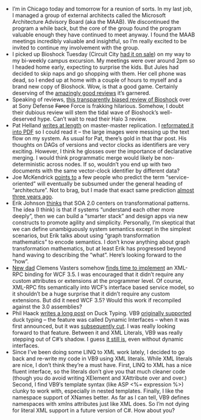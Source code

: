 -   I’m in Chicago today and tomorrow for a reunion of sorts. In my last
    job, I managed a group of external architects called the Microsoft
    Architecture Advisory Board (aka the MAAB). We discontinued the
    program a while back, but the core of the group found the program
    valuable enough they have continued to meet anyway. I found the MAAB
    meetings incredibly valuable and insightful, so I’m really excited
    to be invited to continue my involvement with the group.
-   I picked up Bioshock Tuesday (Circuit City [had it on
    sale](http://www.xbox360fanboy.com/2007/08/19/get-bioshock-and-all-pro-football-for-the-cheap/))
    on my way to my bi-weekly campus excursion. My meetings were over
    around 2pm so I headed home early, expecting to surprise the kids.
    But Jules had decided to skip naps and go shopping with them. Her
    cell phone was dead, so I ended up at home with a couple of hours to
    myself and a brand new copy of Bioshock. Wow, is that a good game.
    Certainly deserving of the [amazingly good
    reviews](http://www.metacritic.com/games/platforms/xbox360/bioshock)
    it’s garnered.
-   Speaking of reviews, [this transparently biased review of
    Bioshock](http://www.sonydefenseforce.com/?p=83) over at Sony
    Defense ~~Farce~~ Force is frakking hilarious. Somehow, I doubt
    their dubious review will stem the tidal wave of Bioshock’s
    well-deserved hype. Can’t wait to read their Halo 3 review.
-   Pat Helland [writes at
    length](http://blogs.msdn.com/pathelland/archive/2007/08/19/thoughts-about-multi-master-replication-of-tree-structured-data.aspx)
    on master-master replication. I [reformated it into
    PDF](http://blogs.msdn.com/pathelland/archive/2007/08/20/easier-to-read-version-of-my-last-post.aspx)
    so I could read it – the large images were messing up the text flow
    on my system. As usual for Pat, there’s gold in that thar post. His
    thoughts on DAGs of versions and vector clocks as identifiers are
    very exciting. However, I think he glosses over the importance of
    declarative merging. I would think programmatic merge would likely
    be non-deterministic across nodes. If so, wouldn’t you end up with
    two documents with the same vector-clock identifier by different
    data?
-   Joe McKendrick [points
    to](http://blogs.zdnet.com/service-oriented/?p=939) a few people who
    predict the term “service-oriented” will eventually be subsumed
    under the general heading of “architecture”. Not to brag, but I made
    that exact same prediction [almost three years
    ago](http://blogs.msdn.com/jevdemon/archive/2004/12/17/323889.aspx).
-   Erik Johnson
    [thinks](http://appside.blogspot.com/2005/08/patterns-for-soa-20.html)
    that SOA 2.0 centers on transformational patterns. The idea (I
    think) is that if systems “understand each other more deeply”, then
    we can build a “smarter stack” and design apps via new constructs to
    promote agility and simplicity. Personally, I’m skeptical that we
    can define unambiguously system semantics except in the simplest
    scenarios, but Erik talks about using “graph transformation
    mathematics” to encode semantics. I don’t know anything about graph
    transformation mathematics, but at least Erik has progressed beyond
    hand waving to describing the “what”. Here’s looking forward to the
    “how”.
-   [New
    dad](http://vasters.com/clemensv/PermaLink,guid,70d581f0-577d-4f80-aa11-248574b1e420.aspx)
    Clemens Vasters somehow [finds time to
    implement](http://vasters.com/clemensv/PermaLink,guid,9677a491-9037-4b79-baa3-bcf093737957.aspx)
    an XML-RPC binding for WCF 3.5. I was encouraged that it didn’t
    require any custom attributes or extensions at the programmer level.
    Of course, XML-RPC fits semantically into WCF’s interface based
    service model, so it shouldn’t be a huge surprise that it didn’t
    require any custom extensions. But did it need WCF 3.5? Would this
    work if recompiled against the 3.0 assemblies?
-   Phil Haack [writes a long
    post](http://haacked.com/archive/2007/08/19/why-duck-typing-matters-to-c-developers.aspx)
    on Duck Typing. VB9 [originally
    supported](http://download.microsoft.com/download/5/8/6/5868081c-68aa-40de-9a45-a3803d8134b8/Visual_Basic_9.0_Overview.doc)
    duck typing – the feature was called Dynamic Interfaces – when it
    was first announced, but it was [subsequently
    cut](http://blogs.msdn.com/vbteam/archive/2007/01/11/extension-methods-part-2.aspx#1458124).
    I was really looking forward to that feature. Between it and XML
    Literals, VB9 was really stepping out of C\#’s shadow. I guess [it
    still
    is](http://steve.emxsoftware.com/LINQ/XLinq+has+me+wanting+to+code+in+VBNET),
    even without dynamic interfaces.
-   Since I’ve been doing some LINQ to XML work lately, I decided to go
    back and re-write my code in VB9 using XML literals. While XML
    literals are nice, I don’t think they’re a must have. First, LINQ to
    XML has a nice fluent interface, so the literals don’t give you that
    much cleaner code (though you do avoid writing XElement and
    XAttribute over and over.) Second, I find VB9′s template syntax
    (like ASP \<%= expression %\>) clunky to work with, especially in
    nested templates. Finally, I like the namespace support of XNames
    better. As far as I can tell, VB9 defines namespaces with xmlns
    attributes just like XML does. So I’m not dying for literal XML
    support in a future version of C\#. How about you?

